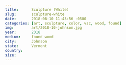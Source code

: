 ```yaml
---
title:  	Sculpture (White)
slug:		sculpture-white
date:   	2018-08-10 11:43:56 -0500
categories: [art, sculpture, color, vsc, wood, found]
img:		art/2018-10-johnson.jpg
year:		2018
medium:		found wood
city:		Johnson
state:		Vermont
country:
size:
---
```

